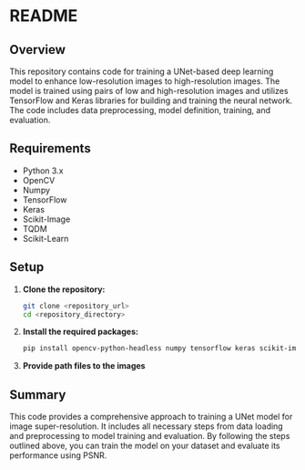 # README

## Overview
This repository contains code for training a UNet-based deep learning model to enhance low-resolution images to high-resolution images. The model is trained using pairs of low and high-resolution images and utilizes TensorFlow and Keras libraries for building and training the neural network. The code includes data preprocessing, model definition, training, and evaluation.

## Requirements
- Python 3.x
- OpenCV
- Numpy
- TensorFlow
- Keras
- Scikit-Image
- TQDM
- Scikit-Learn

## Setup

1. **Clone the repository:**
   ```bash
   git clone <repository_url>
   cd <repository_directory>
    ```
2. **Install the required packages:**
    ```bash
    pip install opencv-python-headless numpy tensorflow keras scikit-image tqdm scikit-learn
    ```
3. **Provide path files to the images**

## Summary
This code provides a comprehensive approach to training a UNet model for image super-resolution. It includes all necessary steps from data loading and preprocessing to model training and evaluation. By following the steps outlined above, you can train the model on your dataset and evaluate its performance using PSNR.
